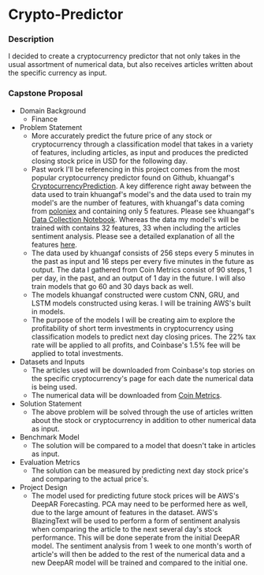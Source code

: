 # Crypto-Predictor

### Description

I decided to create a cryptocurrency predictor that not only takes in the usual assortment of numerical data, but also receives articles written about the specific currency as input. 

### Capstone Proposal

- Domain Background
  - Finance
- Problem Statement
  - More accurately predict the future price of any stock or cryptocurrency through a classification model that takes in a variety of features, including articles, as input and produces the predicted closing stock price in USD for the following day.
  - Past work I'll be referencing in this project comes from the most popular cryptocurrency predictor found on Github, khuangaf's [CryptocurrencyPrediction](https://github.com/khuangaf/CryptocurrencyPrediction). A key difference right away between the data used to train khuangaf's model's and the data used to train my model's are the number of features, with khuangaf's data coming from [poloniex](https://docs.poloniex.com/#introduction) and containing only 5 features. Please see khuangaf's [Data Collection Notebook](https://github.com/khuangaf/CryptocurrencyPrediction/blob/master/DataCollection.ipynb). Whereas the data my model's will be trained with contains 32 features, 33 when including the articles sentiment analysis. Please see a detailed explanation of all the features [here](https://coinmetrics.io/community-data-dictionary/).
  - The data used by khuangaf consists of 256 steps every 5 minutes in the past as input and 16 steps per every five minutes in the future as output. The data I gathered from Coin Metrics consist of 90 steps, 1 per day, in the past, and an output of 1 day in the future. I will also train models that go 60 and 30 days back as well. 
  - The models khuangaf constructed were custom CNN, GRU, and LSTM models constructed using keras. I will be training AWS's built in models.
  - The purpose of the models I will be creating aim to explore the profitability of short term investments in cryptocurrency using classification models to predict next day closing prices. The 22% tax rate will be applied to all profits, and Coinbase's 1.5% fee will be applied to total investments.
- Datasets and Inputs
  - The articles used will be downloaded from Coinbase's top stories on the specific cryptocurrency's page for each date the numerical data is being used.
  - The numerical data will be downloaded from [Coin Metrics](https://coinmetrics.io/data-downloads/).
- Solution Statement
  - The above problem will be solved through the use of articles written about the stock or cryptocurrency in addition to other numerical data as input.
- Benchmark Model
  - The solution will be compared to a model that doesn't take in articles as input.
- Evaluation Metrics
  - The solution can be measured by predicting next day stock price's and comparing to the actual price's.
- Project Design
  - The model used for predicting future stock prices will be AWS's DeepAR Forecasting. PCA may need to be performed here as well, due to the large amount of features in the dataset. AWS's BlazingText will be used to perform a form of sentiment analysis when comparing the article to the next several day's stock performance. This will be done seperate from the initial DeepAR model. The sentiment analysis from 1 week to one month's worth of article's will then be added to the rest of the numerical data and a new DeepAR model will be trained and compared to the initial one. 

